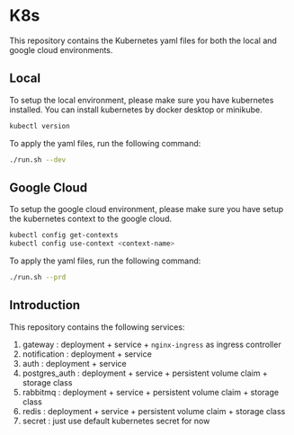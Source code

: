 # K8s

This repository contains the Kubernetes yaml files for both the local and google cloud environments.

## Local

To setup the local environment, please make sure you have kubernetes installed. You can install kubernetes by docker desktop or minikube.

```bash
kubectl version
```

To apply the yaml files, run the following command:

```bash
./run.sh --dev
```

## Google Cloud

To setup the google cloud environment, please make sure you have setup the kubernetes context to the google cloud.

```bash
kubectl config get-contexts
kubectl config use-context <context-name>
```

To apply the yaml files, run the following command:

```bash
./run.sh --prd
```

## Introduction

This repository contains the following services:

1. gateway : deployment + service + `nginx-ingress` as ingress controller
2. notification : deployment + service
3. auth : deployment + service
4. postgres_auth : deployment + service + persistent volume claim + storage class
5. rabbitmq : deployment + service + persistent volume claim + storage class
6. redis : deployment + service + persistent volume claim + storage class
7. secret : just use default kubernetes secret for now
